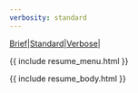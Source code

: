 ```yaml
---
verbosity: standard
---
```

[Brief](/pages/resume_brief.md)|[Standard](/pages/resume.md)|[Verbose](/pages/resume_verbose.md)|

{{ include resume_menu.html }}

{{ include resume_body.html }}
